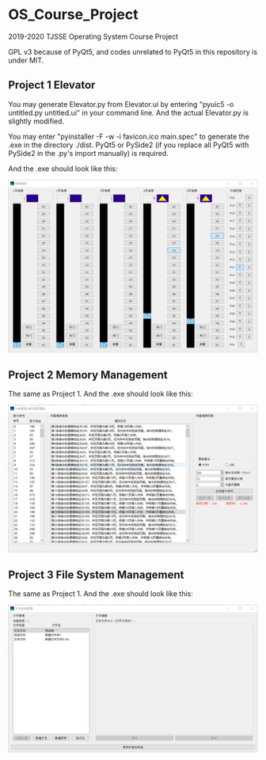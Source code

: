 # OS_Course_Project

2019-2020 TJSSE Operating System Course Project

GPL v3 because of PyQt5, and codes unrelated to PyQt5 in this repository is under MIT.

## Project 1 Elevator

You may generate Elevator.py from Elevator.ui by entering "pyuic5 -o untitled.py untitled.ui" in your command line. And the actual Elevator.py is slightly modified.

You may enter "pyinstaller -F -w -i favicon.ico main.spec" to generate the .exe in the directory ./dist. PyQt5 or PySide2 (if you replace all PyQt5 with PySide2 in the .py's import manually) is required.

And the .exe should look like this:

![Elevator](Project_1_Elevator/Elevator.png)

## Project 2 Memory Management

The same as Project 1. And the .exe should look like this:

![Memory](Project_2_Memory_Management/ui.png)

## Project 3 File System Management

The same as Project 1. And the .exe should look like this:

![File System](Project_3_File_System_Management/ui.png)